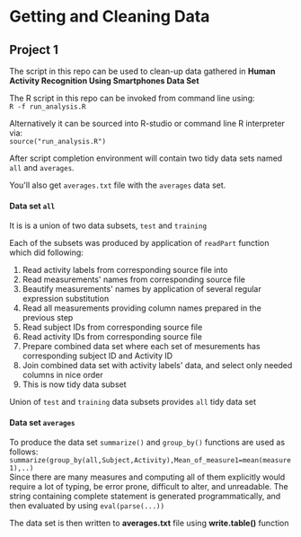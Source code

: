 # Getting and Cleaning Data
## Project 1

  The script in this repo can be used to clean-up data gathered in **Human Activity Recognition Using Smartphones Data Set**

  The R script in this repo can be invoked from command line using:  
  `R -f run_analysis.R`


  Alternatively it can be sourced into R-studio or command line R interpreter via:  
  `source("run_analysis.R")`

  After script completion environment will contain two tidy data sets named `all` and `averages`.

  You'll also get `averages.txt` file with the `averages` data set.

#### Data set `all`

  It is is a union of two data subsets, `test` and `training`

  Each of the subsets was produced by application of `readPart` function which did following:  
1. Read activity labels from corresponding source file into  
2. Read measurements' names from corresponding source file  
3. Beautify measurements' names by application of several regular expression substitution  
4. Read all measurements providing column names prepared in the previous step  
5. Read subject IDs from corresponding source file  
6. Read activity IDs from corresponding source file  
7. Prepare combined data set where each set of mesurements has corresponding subject ID and Activity ID  
8. Join combined data set with activity labels' data, and select only needed columns in nice order  
9. This is now tidy data subset

  Union of `test` and `training` data subsets provides `all` tidy data set

#### Data set `averages`

  To produce the data set `summarize()` and `group_by()` functions are used as follows:  
  `summarize(group_by(all,Subject,Activity),Mean_of_measure1=mean(measure1),..)`  
  Since there are many measures and computing all of them explicitly would require a lot of typing, be error prone, difficult to alter, and unreadable. The string containing complete statement is generated programmatically, and then evaluated by using `eval(parse(...))`

  The data set is then written to **averages.txt** file using **write.table()** function
